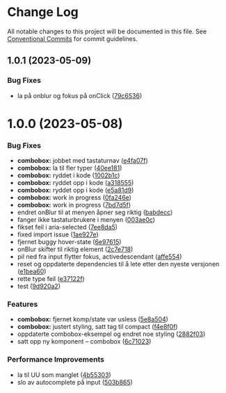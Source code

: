 # Change Log

All notable changes to this project will be documented in this file.
See [Conventional Commits](https://conventionalcommits.org) for commit guidelines.

## 1.0.1 (2023-05-09)

### Bug Fixes

- la på onblur og fokus på onClick ([79c6536](https://github.com/fremtind/jokul/commit/79c6536324cdc79ac339e80061081afc9d3c2ad0))

# 1.0.0 (2023-05-08)

### Bug Fixes

- **combobox:** jobbet med tastaturnav ([e4fa07f](https://github.com/fremtind/jokul/commit/e4fa07fb24fd316542dfd8d3ff5ab10a23516ed3))
- **combobox:** la til fler typer ([40ee181](https://github.com/fremtind/jokul/commit/40ee18158e76b882a8e3bac3cb6af38d86ded12a))
- **combobox:** ryddet i kode ([1002b1c](https://github.com/fremtind/jokul/commit/1002b1c21aa4370fbe25897b9557a472592b19bd))
- **combobox:** ryddet opp i kode ([a318555](https://github.com/fremtind/jokul/commit/a318555bb9357a6c2351bbdd05f5d805b8913a15))
- **combobox:** ryddet opp i kode ([e5a81d9](https://github.com/fremtind/jokul/commit/e5a81d9bb42acb4ea90f0c36f4176a102f0f0242))
- **combobox:** work in progress ([0fa246e](https://github.com/fremtind/jokul/commit/0fa246ec8b24941415e60933c55d42fcc113fb21))
- **combobox:** work in progress ([7bd7d5f](https://github.com/fremtind/jokul/commit/7bd7d5f3fbd82f68a8fb0d3036059e23d927d95f))
- endret onBlur til at menyen åpner seg riktig ([babdecc](https://github.com/fremtind/jokul/commit/babdecc86ba3bf77cf888d46e214e18348ed10d4))
- fanger ikke tastaturbrukere i menyen ([003ae0c](https://github.com/fremtind/jokul/commit/003ae0c0afa455716a45340e5f7ddbdb096221bf))
- fikset feil i aria-selected ([7ee8da5](https://github.com/fremtind/jokul/commit/7ee8da5a1c45718fb9677d9a240f822ee9738fd4))
- fixed import issue ([1ae927e](https://github.com/fremtind/jokul/commit/1ae927e5fc24c76a0f72027be1a11a03e68c4234))
- fjernet buggy hover-state ([6e97615](https://github.com/fremtind/jokul/commit/6e976157300a0a914d46482a067fa0fff4caf2b4))
- onBlur skifter til riktig element ([2c7e718](https://github.com/fremtind/jokul/commit/2c7e7180777b88d0469bafdea506c2c584322f07))
- pil ned fra input flytter fokus, activedescendant ([affe554](https://github.com/fremtind/jokul/commit/affe5543dc2f893243302db081162d755283cae2))
- reset og oppdaterte dependencies til å lete etter den nyeste versjonen ([e1bea60](https://github.com/fremtind/jokul/commit/e1bea60744ab44d6d5ed9d27e0c83a562bedc184))
- rette type feil ([e37122f](https://github.com/fremtind/jokul/commit/e37122faeb92e6a3248e6107e4266e5a3cd9b26d))
- test ([9d920a2](https://github.com/fremtind/jokul/commit/9d920a20c79b73b09a714d25b7eaf8ce26bf6449))

### Features

- **combobox:** fjernet komp/state var usless ([5e8a504](https://github.com/fremtind/jokul/commit/5e8a5043bf0c2415126e3421a1f695bbb2a26d93))
- **combobox:** justert styling, satt tag til compact ([f4e8f0f](https://github.com/fremtind/jokul/commit/f4e8f0f25658ce32b2c5df7044d234ff5b2cf8e4))
- oppdaterte combobox-eksempel og endret noe styling ([2882f03](https://github.com/fremtind/jokul/commit/2882f03bc058dd07eec310c6a6d73f710ffd7727))
- satt opp ny komponent – combobox ([6c71023](https://github.com/fremtind/jokul/commit/6c71023084243c736a0b89d36bcb1b08ddadb5ce))

### Performance Improvements

- la til UU som manglet ([4b55303](https://github.com/fremtind/jokul/commit/4b55303c1a3ac70f2d58f59022a7142b39ae138b))
- slo av autocomplete på input ([503b865](https://github.com/fremtind/jokul/commit/503b86517ce9197f5e701d3511d0a7815af6da6b))
